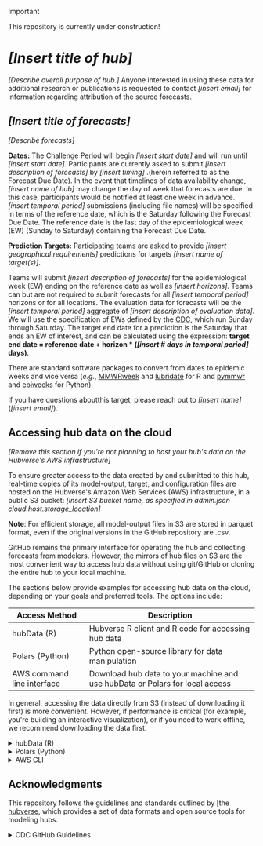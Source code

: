

> [!IMPORTANT]
> This repository is currently under construction!

# *[Insert title of hub]*

*[Describe overall purpose of hub.]* Anyone interested in using these data for additional research or publications is
requested to contact *[insert email]* for information regarding attribution of the source forecasts.

## *[Insert title of forecasts]*

*[Describe forecasts]*

**Dates:** The Challenge Period will begin *[insert start date]* and will run until *[insert start date]*. Participants
are currently asked to submit *[insert description of forecasts]*  by *[insert timing]* .(herein referred to as the
Forecast Due Date). In the event that timelines of data availability change, *[insert name of hub]*  may change the
day of week that forecasts are due. In this case, participants would be notified at least one week in advance.
*[insert temporal period]* submissions (including file names) will be specified in terms of the reference date, which
is the Saturday following the Forecast Due Date. The reference date is the last day of the epidemiological week (EW)
(Sunday to Saturday) containing the Forecast Due Date.

**Prediction Targets:**
Participating teams are asked to provide *[insert geographical requirements]* predictions for targets
*[insert name of target(s)]*.

Teams will submit *[insert description of forecasts]* for the epidemiological week (EW) ending on the reference date
as well as *[insert horizons]*. Teams can but are not required to submit forecasts for all *[insert temporal period]*
horizons or for all locations. The evaluation data for forecasts will be the *[insert temporal period]* aggregate of
*[insert description of evaluation data]*. We will use the specification of EWs defined by the
[CDC](https://wwwn.cdc.gov/nndss/document/MMWR_Week_overview.pdf), which run Sunday through Saturday. The target end
date for a prediction is the Saturday that ends an EW of interest, and can be calculated using the expression:
**target end date = reference date + horizon * (*[insert # days in temporal period]* days)**.

There are standard software packages to convert from dates to epidemic weeks and vice versa (*e.g.*,
[MMWRweek](https://cran.r-project.org/web/packages/MMWRweek/) and
[lubridate](https://lubridate.tidyverse.org/reference/week.html) for R and [pymmwr](https://pypi.org/project/pymmwr/)
and [epiweeks](https://pypi.org/project/epiweeks/) for Python).

If you have questions aboutthis target, please reach out to *[insert name]* (*[insert email]*).

## Accessing hub data on the cloud

*[Remove this section if you're not planning to host your hub's data on the Hubverse's AWS infrastructure]*

To ensure greater access to the data created by and submitted to this hub, real-time copies of its model-output,
target, and configuration files are hosted on the Hubverse's Amazon Web Services (AWS) infrastructure,
in a public S3 bucket:
*[insert S3 bucket name, as specified in admin.json cloud.host.storage_location]*

**Note**: For efficient storage, all model-output files in S3 are stored in parquet format, even if the original
versions in the GitHub repository are .csv.

GitHub remains the primary interface for operating the hub and collecting forecasts from modelers.
However, the mirrors of hub files on S3 are the most convenient way to access hub data without using git/GitHub or
cloning the entire hub to your local machine.

The sections below provide examples for accessing hub data on the cloud, depending on your goals and
preferred tools. The options include:

| Access Method              | Description                                                                           |
| -------------------------- | ------------------------------------------------------------------------------------- |
| hubData (R)                | Hubverse R client and R code for accessing hub data                                   |
| Polars (Python)            | Python open-source library for data manipulation                                      |
| AWS command line interface | Download hub data to your machine and use hubData or Polars for local access          |

In general, accessing the data directly from S3 (instead of downloading it first) is more convenient. However, if
performance is critical (for example, you're building an interactive visualization), or if you need to work offline,
we recommend downloading the data first.

<!-------------------------------------------------- hubData ------------------------------------------------------->

<details>

<summary>hubData (R)</summary>

[hubData](https://hubverse-org.github.io/hubData), the Hubverse R client, can create an interactive session
for accessing, filtering, and transforming hub model output data stored in S3.

hubData is a good choice if you:

- already use R for data analysis
- want to interactively explore hub data from the cloud without downloading it
- want to save a subset of the hub's data (*e.g.*, forecasts for a specific date or target) to your local machine
- want to save hub data in a different file format (*e.g.*, parquet to .csv)

### Installing hubData

To install hubData and its dependencies (including the dplyr and arrow packages), follow the [instructions in the hubData documentation](https://hubverse-org.github.io/hubData/#installation).

### Using hubData

hubData's [`connect_hub()` function](https://hubverse-org.github.io/hubData/reference/connect_hub.html) returns an [Arrow
multi-file dataset](https://arrow.apache.org/docs/r/reference/Dataset.html) that represents a hub's model output data.
The dataset can be filtered and transformed using dplyr and then materialized into a local data frame
using the [`collect_hub()` function](https://hubverse-org.github.io/hubData/reference/collect_hub.html).


#### Accessing target data

*[hubData will be updated to access target data once the Hubverse target data standards are finalized.]*

#### Accessing model output data

Below is an example of using hubData to connect to a hub on S3 and filter the model output data.

```r
library(dplyr)
library(hubData)

bucket_name <- "hub-bucket-name"
hub_bucket <- s3_bucket(bucket_name)
hub_con <- hubData::connect_hub(hub_bucket, file_format = "parquet", skip_checks = TRUE)
hub_con %>%
  dplyr::filter(location == "MA", output_type == "quantile") %>%
  hubData::collect_hub()

```

- [full hubData documentation](https://hubverse-org.github.io/hubData/)

</details>

<!--------------------------------------------------- Polars ------------------------------------------------------->

<details>

<summary>Polars (Python)</summary>

The Hubverse team is currently developing a Python client (hubDataPy). Until hubDataPy is ready,
the [Polars](https://pola.rs/) library is a good option for working with hub data in S3.
Similar to pandas, Polars is based on dataframes and series. However, Polars has a more straightforward API and is
designed to work with larger-than-memory datasets.

Pandas users can access hub data as described below and then use the `to_pandas()` method to convert a Polars dataframe
to pandas format.

Polars is a good choice if you:

- already use Python for data analysis
- want to interactively explore hub data from the cloud without downloading it
- want to save a subset of the hub's data (*e.g.*, forecasts for a specific date or target) to your local machine
- want to save hub data in a different file format (*e.g.*, parquet to .csv)

### Installing polars

Use pip to install Polars:

```sh
pip install polars
```

### Using Polars

The examples below use the Polars
[`scan_parquet()` function](https://docs.pola.rs/api/python/dev/reference/api/polars.scan_parquet.html), which returns a
[LazyFrame](https://docs.pola.rs/api/python/stable/reference/lazyframe/index.html).
LazyFrames do not perform computations until necessary, so any filtering and transforms you apply to the data are
deferred until an explicit
[`collect()` operation](https://docs.pola.rs/api/python/stable/reference/lazyframe/api/polars.LazyFrame.collect.html#polars.LazyFrame.collect).

#### Accessing target data

Get all oracle-output files into a single DataFrame.

```python
import polars as pl

oracle_data = pl.scan_parquet(
    # the structure of the s3 link below will depend on how your hub organizes target data
    "s3://[hub-bucket-name]/target-data/oracle-output/*/*.parquet",
    storage_options={"skip_signature": "true"}
)

# filter and transform as needed and collect into a dataframe, for example:
oracle_dataframe = oracle_data.filter(pl.col("location") == "MA").collect()
```

#### Accessing model output data

Get the model-output files for a specific team (all rounds).
This example uses
[glob patterns to read from data multiple files into a single dataset](https://docs.pola.rs/user-guide/io/multiple/#reading-into-a-single-dataframe).

```python
import polars as pl

lf = pl.scan_parquet(
    "s3://[hub-bucket-name]/model-output/[modeling team name]/*.parquet",
    storage_options={"skip_signature": "true"}
)
```

#### Using partitions (hive-style)

If your data uses hive-style partitioning, Polars can use the partitions to filter the data before reading it.

```python
from datetime import datetime
import polars as pl

oracle_data = pl.scan_parquet(
    "s3://[hub-bucket-name]/target-data/oracle-output/",
    hive_partitioning=True,
    storage_options={"skip_signature": "true"}) \
.filter(pl.col("nowcast_date") == datetime(2025, 2, 5)) \
.collect()
```

- [Full documentation of the Polars Python API](https://docs.pola.rs/api/python/stable/reference/)

</details>

<!--------------------------------------------------- AWS CLI ------------------------------------------------------->

<details>

<summary>AWS CLI</summary>

AWS provides a terminal-based command line interface (CLI) for exploring and downloading S3 files.
This option is ideal if you:

- plan to work with hub data offline but don't want to use git or GitHub
- want to download a subset of the data (instead of the entire hub)
- are using the data for an application that requires local storage or fast response times

### Installing the AWS CLI

- Install the AWS CLI using the
[instructions here](https://docs.aws.amazon.com/cli/latest/userguide/getting-started-install.html)
- You can skip the instructions for setting up security credentials, since Hubverse data is public

### Using the AWS CLI

When using the AWS CLI, the `--no-sign-request` option is required, since it tells AWS to bypass a credential check
(*i.e.*, `--no-sign-request` allows anonymous access to public S3 data).

> [!NOTE]
> Files in the bucket's `raw` directory should not be used for analysis (they're for internal use only).

List all directories in the hub's S3 bucket:

```sh
aws s3 ls [hub-bucket-name] --no-sign-request
```

List all files in the hub's bucket:

```sh
aws s3 ls [hub-bucket-name] --recursive --no-sign-request
```

Download all of target-data contents to your current working directory:

```sh
aws s3 cp s3://[hub-bucket-name]/target-data/ . --recursive --no-sign-request
```

Download the model-output files for a specific team:

```sh
aws s3 cp s3://[hub-bucket-name]/[modeling-team-name]/UMass-flusion/ . --recursive --no-sign-request
```

- [Full documentation for `aws s3 ls`](https://docs.aws.amazon.com/cli/latest/reference/s3/ls.html)
- [Full documentation for `aws s3 cp`](https://docs.aws.amazon.com/cli/latest/reference/s3/cp.html)

</details>

## Acknowledgments

This repository follows the guidelines and standards outlined by [the
[hubverse](https://hubverse.io), which provides a set of data formats and open source tools for modeling hubs.



<details markdown=1>

<summary> CDC GitHub Guidelines </summary>

<br>


**General Disclaimer** This repository was created for use by CDC programs to collaborate on public health related projects in support of the [CDC mission](https://www.cdc.gov/about/cdc/#cdc_about_cio_mission-our-mission).  GitHub is not hosted by the CDC, but is a third party website used by CDC and its partners to share information and collaborate on software. CDC use of GitHub does not imply an endorsement of any one particular service, product, or enterprise.

## Related Documents

* [Open Practices](open_practices.md)
* [Rules of Behavior](rules_of_behavior.md)
* [Disclaimer](DISCLAIMER.md)
* [Contribution Notice](CONTRIBUTING.md)
* [Code of Conduct](code-of-conduct.md)


## Public Domain Standard Notice

This repository constitutes a work of the United States Government and is not subject to domestic copyright protection under 17 USC § 105. This repository is in the public domain within the United States, and copyright and related rights in the work worldwide are waived through the [CC0 1.0 Universal public domain dedication](https://creativecommons.org/publicdomain/zero/1.0/). All contributions to this repository will be released under the CC0 dedication. By submitting a pull request you are agreeing to comply with this waiver of copyright interest.

## License Standard Notice

The repository utilizes code licensed under the terms of the Apache Software License and therefore is licensed under ASL v2 or later.

This source code in this repository is free: you can redistribute it and/or modify it under the terms of the Apache Software License version 2, or (at your option) any later version.

This source code in this repository is distributed in the hope that it will be useful, but WITHOUT ANY WARRANTY; without even the implied warranty of MERCHANTABILITY or FITNESS FOR A PARTICULAR PURPOSE. See the Apache Software License for more details.

The source code forked from other open source projects will inherit its license.

## Privacy Standard Notice

This repository contains only non-sensitive, publicly available data and information. All material and community participation is covered by the [Disclaimer](DISCLAIMER.md) and [Code of Conduct](code-of-conduct.md). For more information about CDC's privacy policy, please visit [http://www.cdc.gov/other/privacy.html](https://www.cdc.gov/other/privacy.html).

## Contributing Standard Notice

Anyone is encouraged to contribute to the repository by [forking](https://help.github.com/articles/fork-a-repo) and submitting a pull request. (If you are new to GitHub, you might start with a [basic tutorial](https://help.github.com/articles/set-up-git).) By contributing to this project, you grant a world-wide, royalty-free, perpetual, irrevocable, non-exclusive, transferable license to all users under the terms of the [Apache Software License v2](http://www.apache.org/licenses/LICENSE-2.0.html) or later.

All comments, messages, pull requests, and other submissions received through CDC including this GitHub page may be subject to applicable federal law, including but not limited to the Federal Records Act, and may be archived. Learn more at [http://www.cdc.gov/other/privacy.html](http://www.cdc.gov/other/privacy.html).

## Records Management Standard Notice

This repository is not a source of government records, but is a copy to increase collaboration and collaborative potential. All government records will be published through the [CDC web site](http://www.cdc.gov).

</details>
